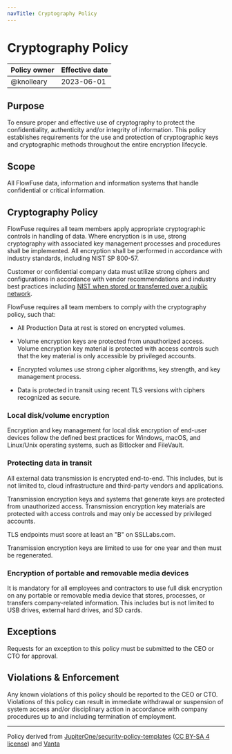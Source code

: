 ```yaml
---
navTitle: Cryptography Policy
---
```


# Cryptography Policy

| Policy owner   | Effective date |
| -------------- | -------------- |
| @knolleary     | 2023-06-01     |

## Purpose

To ensure proper and effective use of cryptography to protect the confidentiality,
authenticity and/or integrity of information. This policy establishes requirements
for the use and protection of cryptographic keys and cryptographic methods
throughout the entire encryption lifecycle.

## Scope 

All FlowFuse data, information and information systems that handle confidential
or critical information.

## Cryptography Policy

FlowFuse requires all team members apply appropriate cryptographic controls in
handling of data. Where encryption is in use, strong cryptography with associated
key management processes and procedures shall be implemented. All encryption
shall be performed in accordance with industry standards, including NIST SP 800-57.

Customer or confidential company data must utilize strong ciphers and configurations
in accordance with vendor recommendations and industry best practices including
[NIST when stored or transferred over a public network](https://csrc.nist.gov/projects/cryptographic-standards-and-guidelines). 


FlowFuse requires all team members to comply with the cryptography policy, such that:

 - All Production Data at rest is stored on encrypted volumes.

 - Volume encryption keys are protected from unauthorized access. Volume encryption
   key material is protected with access controls such that the key material is
   only accessible by privileged accounts.

 - Encrypted volumes use strong cipher algorithms, key strength, and key management
   process.

 - Data is protected in transit using recent TLS versions with ciphers recognized as secure.

### Local disk/volume encryption

Encryption and key management for local disk encryption of end-user devices follow
the defined best practices for Windows, macOS, and Linux/Unix operating systems,
such as Bitlocker and FileVault.

### Protecting data in transit

All external data transmission is encrypted end-to-end. This includes, but is not
limited to, cloud infrastructure and third-party vendors and applications.

Transmission encryption keys and systems that generate keys are protected from
unauthorized access. Transmission encryption key materials are protected with
access controls and may only be accessed by privileged accounts.

TLS endpoints must score at least an "B" on SSLLabs.com.

Transmission encryption keys are limited to use for one year and then must be
regenerated.

### Encryption of portable and removable media devices

It is mandatory for all employees and contractors to use full disk encryption on any portable or removable media device that stores, processes, or transfers company-related information. This includes but is not limited to USB drives, external hard drives, and SD cards.

## Exceptions

Requests for an exception to this policy must be submitted to the CEO or CTO for
approval.

## Violations & Enforcement

Any known violations of this policy should be reported to the CEO or CTO.
Violations of this policy can result in immediate withdrawal or suspension of
system access and/or disciplinary action in accordance with company procedures
up to and including termination of employment.

--- 
Policy derived from [JupiterOne/security-policy-templates](https://github.com/JupiterOne/security-policy-templates) ([CC BY-SA 4 license](https://creativecommons.org/licenses/by-sa/4.0/)) and [Vanta](https://vanta.com)
